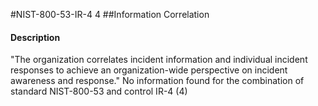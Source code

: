 #NIST-800-53-IR-4 4
##Information Correlation
#### Description
"The organization correlates incident information and individual incident responses to achieve an organization-wide perspective on incident awareness and response."
No information found for the combination of standard NIST-800-53 and control IR-4 (4)

